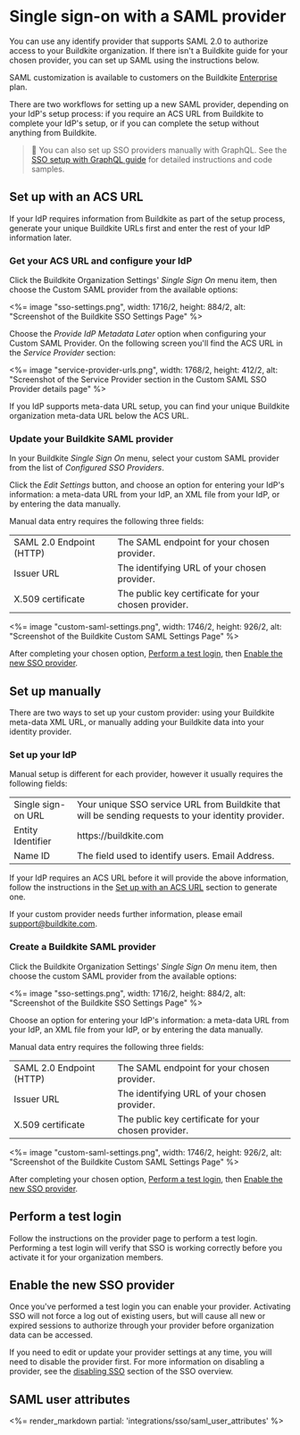 # Single sign-on with a SAML provider

You can use any identify provider that supports SAML 2.0 to authorize access to your Buildkite organization. If there isn't a Buildkite guide for your chosen provider, you can set up SAML using the instructions below.

SAML customization is available to customers on the Buildkite [Enterprise](https://buildkite.com/pricing) plan.

There are two workflows for setting up a new SAML provider, depending on your IdP's setup process: if you require an ACS URL from Buildkite to complete your IdP's setup, or if you can complete the setup without anything from Buildkite.

> 📘 You can also set up SSO providers manually with GraphQL. See the <a href="/docs/integrations/sso/sso-setup-with-graphql">SSO setup with GraphQL guide</a> for detailed instructions and code samples.

## Set up with an ACS URL

If your IdP requires information from Buildkite as part of the setup process, generate your unique Buildkite URLs first and enter the rest of your IdP information later.

### Get your ACS URL and configure your IdP

Click the Buildkite Organization Settings' _Single Sign On_ menu item, then choose the Custom SAML provider from the available options:

<%= image "sso-settings.png", width: 1716/2, height: 884/2, alt: "Screenshot of the Buildkite SSO Settings Page" %>

Choose the _Provide IdP Metadata Later_ option when configuring your Custom SAML Provider. On the following screen you'll find the ACS URL in the _Service Provider_ section:

<%= image "service-provider-urls.png", width: 1768/2, height: 412/2, alt: "Screenshot of the Service Provider section in the Custom SAML SSO Provider details page" %>

If you IdP supports meta-data URL setup, you can find your unique Buildkite organization meta-data URL below the ACS URL.

### Update your Buildkite SAML provider

In your Buildkite _Single Sign On_ menu, select your custom SAML provider from the list of _Configured SSO Providers_.

Click the _Edit Settings_ button, and choose an option for entering your IdP's information: a meta-data URL from your IdP, an XML file from your IdP, or by entering the data manually.

Manual data entry requires the following three fields:

<table>
    <tr>
        <td>SAML 2.0 Endpoint (HTTP)</td>
        <td>
            The SAML endpoint for your chosen provider.
        </td>
    </tr>
    <tr>
        <td>Issuer URL</td>
        <td>
            The identifying URL of your chosen provider.
        </td>
    </tr>
    <tr>
        <td>X.509 certificate</td>
        <td>
            The public key certificate for your chosen provider.
        </td>
    </tr>
</table>

<%= image "custom-saml-settings.png", width: 1746/2, height: 926/2, alt: "Screenshot of the Buildkite Custom SAML Settings Page" %>

After completing your chosen option, [Perform a test login](#perform-a-test-login), then [Enable the new SSO provider](#enable-the-new-sso-provider).

## Set up manually

There are two ways to set up your custom provider: using your Buildkite meta-data XML URL, or manually adding your Buildkite data into your identity provider.

### Set up your IdP

Manual setup is different for each provider, however it usually requires the following fields:

<table>
    <tr>
        <td>Single sign-on URL</td>
        <td>
            Your unique SSO service URL from Buildkite that will be sending requests to your identity provider.
        </td>
    </tr>
    <tr>
        <td>Entity Identifier</td>
        <td>
            https://buildkite.com
        </td>
    </tr>
    <tr>
        <td>Name ID</td>
        <td>
            The field used to identify users.
            Email Address.
        </td>
    </tr>
</table>

If your IdP requires an ACS URL before it will provide the above information, follow the instructions in the [Set up with an ACS URL](#set-up-with-an-acs-url) section to generate one.

If your custom provider needs further information, please email [support@buildkite.com](mailto:support@buildkite.com).

### Create a Buildkite SAML provider

Click the Buildkite Organization Settings' _Single Sign On_ menu item, then choose the custom SAML provider from the available options:

<%= image "sso-settings.png", width: 1716/2, height: 884/2, alt: "Screenshot of the Buildkite SSO Settings Page" %>

Choose an option for entering your IdP's information: a meta-data URL from your IdP, an XML file from your IdP, or by entering the data manually.

Manual data entry requires the following three fields:

<table>
    <tr>
        <td>SAML 2.0 Endpoint (HTTP)</td>
        <td>
            The SAML endpoint for your chosen provider.
        </td>
    </tr>
    <tr>
        <td>Issuer URL</td>
        <td>
            The identifying URL of your chosen provider.
        </td>
    </tr>
    <tr>
        <td>X.509 certificate</td>
        <td>
            The public key certificate for your chosen provider.
        </td>
    </tr>
</table>

<%= image "custom-saml-settings.png", width: 1746/2, height: 926/2, alt: "Screenshot of the Buildkite Custom SAML Settings Page" %>

After completing your chosen option, [Perform a test login](#perform-a-test-login), then [Enable the new SSO provider](#enable-the-new-sso-provider).

## Perform a test login

Follow the instructions on the provider page to perform a test login. Performing a test login will verify that SSO is working correctly before you activate it for your organization members.

## Enable the new SSO provider

Once you've performed a test login you can enable your provider. Activating SSO will not force a log out of existing users, but will cause all new or expired sessions to authorize through your provider before organization data can be accessed.

If you need to edit or update your provider settings at any time, you will need to disable the provider first. For more information on disabling a provider, see the [disabling SSO](/docs/integrations/sso#disabling-and-removing-sso) section of the SSO overview.

## SAML user attributes

<%= render_markdown partial: 'integrations/sso/saml_user_attributes' %>
